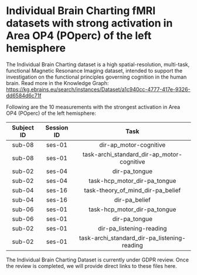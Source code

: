 # Individual Brain Charting fMRI datasets with strong activation in Area OP4 (POperc) of the left hemisphere

The Individual Brain Charting dataset is a high spatial-resolution, multi-task, functional Magnetic Resonance Imaging dataset, intended to support the investigation on the functional principles governing cognition in the human brain.
Read more in the Knowledge Graph: https://kg.ebrains.eu/search/instances/Dataset/a1c940cc-4777-417e-9326-dd6584d6c71f

Following are the 10 measurements with the strongest activation in Area OP4 (POperc) of the left hemisphere:

| Subject ID | Session ID | Task |
| :-: | :-: | :-: |
| sub-08 | ses-01 | dir-ap_motor-cognitive|
| sub-08 | ses-01 | task-archi_standard_dir-ap_motor-cognitive|
| sub-02 | ses-04 | dir-pa_tongue|
| sub-02 | ses-04 | task-hcp_motor_dir-pa_tongue|
| sub-04 | ses-16 | task-theory_of_mind_dir-pa_belief|
| sub-04 | ses-16 | dir-pa_belief|
| sub-06 | ses-01 | task-hcp_motor_dir-pa_tongue|
| sub-06 | ses-01 | dir-pa_tongue|
| sub-02 | ses-01 | dir-pa_listening-reading|
| sub-02 | ses-01 | task-archi_standard_dir-pa_listening-reading|


The Individual Brain Charting Dataset is currently under GDPR review. Once the review is completed, we will provide direct links to these files here.